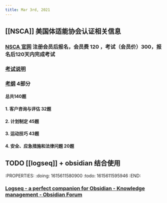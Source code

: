 ```yaml
---
title: Mar 3rd, 2021
---
```


## [[NSCA]] 美国体适能协会认证相关信息
### [NSCA 官网](https://www.nsca.com/) 注册会员后报名，会员费 120 ，考试（会员价）300，报名后120天内完成考试
### [考试说明](https://www.nsca.com/globalassets/certification/certification-pdfs/certification-handbook.pdf)
### [考纲](https://www.nsca.com/contentassets/53ec33293e1c4551be4153186d4b2052/cpt-dco--public-view--effective-01-2019-.pdf) 4部分
#### 总共140题
#### 1. 客户咨询与评估 32题
#### 2. 计划制定 45题
#### 3. 运动技巧 43题
#### 4. 安全、应急措施和法律问题 20题
## TODO [[logseq]] + obsidian 结合使用
:PROPERTIES:
:doing: 1615611580900
:todo: 1615611595946
:END:
### [Logseq - a perfect companion for Obsidian - Knowledge management - Obsidian Forum](https://forum.obsidian.md/t/logseq-a-perfect-companion-for-obsidian/10887)